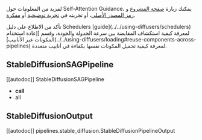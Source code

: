 لمزيد من المعلومات حول Self-Attention Guidance، يمكنك زيارة [صفحة المشروع](https://ku-cvlab.github.io/Self-Attention-Guidance) و [رمز المصدر الأصلي](https://github.com/KU-CVLAB/Self-Attention-Guidance)، أو تجربته في [تجربة توضيحية](https://huggingface.co/spaces/susunghong/Self-Attention-Guidance) أو [مفكرة](https://colab.research.google.com/github/SusungHong/Self-Attention-Guidance/blob/main/SAG_Stable.ipynb).

<Tip>
تأكد من الاطلاع على دليل Schedulers [guide](../../using-diffusers/schedulers) لمعرفة كيفية استكشاف المقايضة بين سرعة الجدولة والجودة، وقسم [إعادة استخدام المكونات عبر الأنابيب](../../using-diffusers/loading#reuse-components-across-pipelines) لمعرفة كيفية تحميل المكونات نفسها بكفاءة في أنابيب متعددة.
</Tip>

## StableDiffusionSAGPipeline
[[autodoc]] StableDiffusionSAGPipeline
- __call__
- all
## StableDiffusionOutput
[[autodoc]] pipelines.stable_diffusion.StableDiffusionPipelineOutput